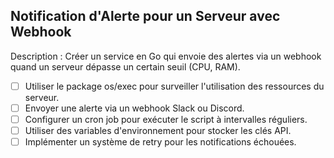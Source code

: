 ## Notification d'Alerte pour un Serveur avec Webhook
Description : Créer un service en Go qui envoie des alertes via un webhook quand un serveur dépasse un certain seuil (CPU, RAM).

- [ ] Utiliser le package os/exec pour surveiller l'utilisation des ressources du serveur.
- [ ] Envoyer une alerte via un webhook Slack ou Discord.
- [ ] Configurer un cron job pour exécuter le script à intervalles réguliers.
- [ ] Utiliser des variables d'environnement pour stocker les clés API.
- [ ] Implémenter un système de retry pour les notifications échouées.
